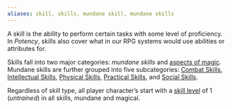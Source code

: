 ```yaml
---
aliases: skill, skills, mundane skill, mundane skills
---
```

   
A skill is the ability to perform certain tasks with some level of proficiency. In _Potency_, skills also cover what in our RPG systems would use abilities or attributes for.   
   
Skills fall into two major categories: _mundane skills_ and [aspects of magic](../Magic/Aspects%20of%20Magic.md). Mundane skills are further grouped into five subcategories: [Combat Skills](../Skills/Combat%20Skills.md), [Intellectual Skills](../Skills/Intellectual%20Skills.md), [Physical Skills](../Skills/Physical%20Skills.md), [Practical Skills](../Skills/Practical%20Skills.md), and [Social Skills](../Skills/Social%20Skills.md).    
   
Regardless of skill type, all player character’s start with a [skill level](../Skills/Skill%20Level.md) of 1 (_untrained_) in all skills, mundane and magical.